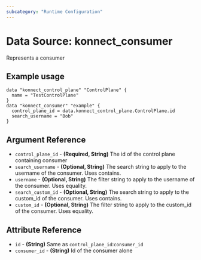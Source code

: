 ```yaml
---
subcategory: "Runtime Configuration"
---
```

# Data Source: konnect_consumer
Represents a consumer
## Example usage
```hcl
data "konnect_control_plane" "ControlPlane" {
  name = "TestControlPlane"
}
data "konnect_consumer" "example" {
  control_plane_id = data.konnect_control_plane.ControlPlane.id
  search_username = "Bob"
}
```
## Argument Reference
* `control_plane_id` - **(Required, String)** The id of the control plane containing consumer
* `search_username` - **(Optional, String)** The search string to apply to the username of the consumer. Uses contains.
* `username` - **(Optional, String)** The filter string to apply to the username of the consumer. Uses equality.
* `search_custom_id` - **(Optional, String)** The search string to apply to the custom_id of the consumer. Uses contains.
* `custom_id` - **(Optional, String)** The filter string to apply to the custom_id of the consumer. Uses equality.
## Attribute Reference
* `id` - **(String)** Same as `control_plane_id`:`consumer_id`
* `consumer_id` - **(String)** Id of the consumer alone
